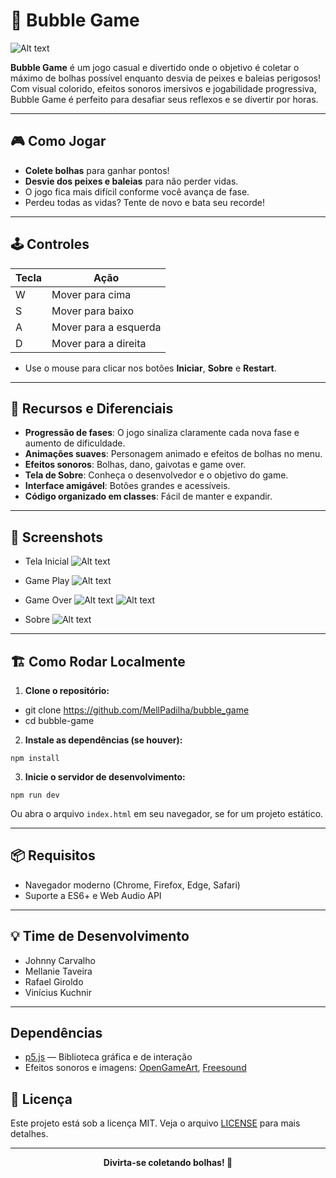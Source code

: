 # 🫧 Bubble Game
![Alt text](image.png)


**Bubble Game** é um jogo casual e divertido onde o objetivo é coletar o máximo de bolhas possível enquanto desvia de peixes e baleias perigosos! Com visual colorido, efeitos sonoros imersivos e jogabilidade progressiva, Bubble Game é perfeito para desafiar seus reflexos e se divertir por horas.

---

## 🎮 Como Jogar

- **Colete bolhas** para ganhar pontos!
- **Desvie dos peixes e baleias** para não perder vidas.
- O jogo fica mais difícil conforme você avança de fase.
- Perdeu todas as vidas? Tente de novo e bata seu recorde!

---

## 🕹️ Controles

| Tecla | Ação          |
|-------|---------------|
| W     | Mover para cima    |
| S     | Mover para baixo   |
| A     | Mover para a esquerda |
| D     | Mover para a direita  |

- Use o mouse para clicar nos botões **Iniciar**, **Sobre** e **Restart**.

---

## 🚀 Recursos e Diferenciais

- **Progressão de fases**: O jogo sinaliza claramente cada nova fase e aumento de dificuldade.
- **Animações suaves**: Personagem animado e efeitos de bolhas no menu.
- **Efeitos sonoros**: Bolhas, dano, gaivotas e game over.
- **Tela de Sobre**: Conheça o desenvolvedor e o objetivo do game.
- **Interface amigável**: Botões grandes e acessíveis.
- **Código organizado em classes**: Fácil de manter e expandir.

---

## 📸 Screenshots

- Tela Inicial
![Alt text](image-1.png)

- Game Play
![Alt text](image-2.png)

- Game Over
![Alt text](image-3.png)
![Alt text](image-4.png)
- Sobre
![Alt text](image-5.png)

---

## 🏗️ Como Rodar Localmente

1. **Clone o repositório:**
- git clone https://github.com/MellPadilha/bubble_game
- cd bubble-game

2. **Instale as dependências (se houver):**
````
npm install
````

3. **Inicie o servidor de desenvolvimento:**
````
npm run dev
````

Ou abra o arquivo `index.html` em seu navegador, se for um projeto estático.

---

## 📦 Requisitos

- Navegador moderno (Chrome, Firefox, Edge, Safari)
- Suporte a ES6+ e Web Audio API

---

## 💡 Time de Desenvolvimento
- Johnny Carvalho
- Mellanie Taveira
- Rafael Giroldo
- Vinícius Kuchnir

---

## Dependências
- [p5.js](https://p5js.org/) — Biblioteca gráfica e de interação
- Efeitos sonoros e imagens: [OpenGameArt](https://opengameart.org/), [Freesound](https://freesound.org/)

## 📝 Licença

Este projeto está sob a licença MIT. Veja o arquivo [LICENSE](LICENSE) para mais detalhes.

---

<div align="center">
<b>Divirta-se coletando bolhas! 🫧</b>
</div>
